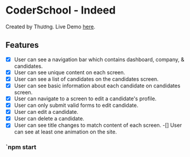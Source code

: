 # CoderSchool - Indeed
Created by Thương.
Live Demo [here](https://focused-hermann-61da48.netlify.com/).

## Features
-[x] User can see a navigation bar which contains dashboard, company, & candidates.
-[x] User can see unique content on each screen.
-[x] User can see a list of candidates on the candidates screen.
-[x] User can see basic information about each candidate on candidates screen.
-[x] User can navigate to a screen to edit a candidate's profile.
-[x] User can only submit valid forms to edit candidate.
-[x] User can edit a candidate.
-[x] User can delete a candidate.
-[x] User can see title changes to match content of each screen.
-[] User can see at least one animation on the site.
### `npm start
